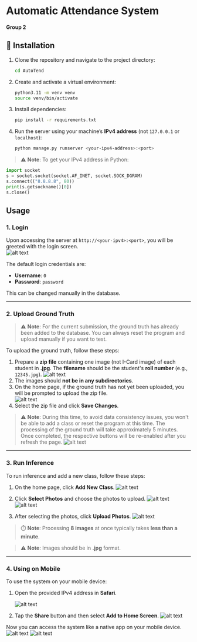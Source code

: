 # Automatic Attendance System  
**Group 2**

## 🚀 Installation

1. Clone the repository and navigate to the project directory:
   ```bash
   cd AutoTend
   ```

2. Create and activate a virtual environment:
   ```bash
   python3.11 -m venv venv
   source venv/bin/activate
   ```

3. Install dependencies:
   ```bash
   pip install -r requirements.txt
   ```

4. Run the server using your machine’s **IPv4 address** (not `127.0.0.1` or `localhost`):
   ```bash
   python manage.py runserver <your-ipv4-address>:<port>
   ```


> ⚠️ **Note**: To get your IPv4 address in Python:
   ```python
   import socket
   s = socket.socket(socket.AF_INET, socket.SOCK_DGRAM)
   s.connect(("8.8.8.8", 80))
   print(s.getsockname()[0])
   s.close()
   ```

## Usage

### 1. **Login**
Upon accessing the server at `http://<your-ipv4>:<port>`, you will be greeted with the login screen.  
![alt text](docs/screenshots/image.png)

The default login credentials are:
- **Username**: `0`
- **Password**: `password`

This can be changed manually in the database.

---

### 2. **Upload Ground Truth**
> ⚠️ **Note**: For the current submission, the ground truth has already been added to the database. You can always reset the program and upload manually if you want to test.

To upload the ground truth, follow these steps:
1. Prepare a **zip file** containing one image (not I-Card image) of each student in **.jpg**. The **filename** should be the student's **roll number** (e.g., `12345.jpg`).
![alt text](docs/screenshots/image-2.png)
2. The images should **not be in any subdirectories**.
3. On the home page, if the ground truth has not yet been uploaded, you will be prompted to upload the zip file.  
![alt text](docs/screenshots/image-1.png)
4. Select the zip file and click **Save Changes**.

> ⚠️ **Note**: During this time, to avoid data consistency issues, you won't be able to add a class or reset the program at this time. The processing of the ground truth will take approximately 5 minutes. Once completed, the respective buttons will be re-enabled after you refresh the page.
![alt text](docs/screenshots/image-3.png)
---

### 3. **Run Inference**

To run inference and add a new class, follow these steps:
1. On the home page, click **Add New Class**.
   ![alt text](docs/screenshots/image-4.png)

2. Click **Select Photos** and choose the photos to upload.
   ![alt text](docs/screenshots/image-5.png)
   ![alt text](docs/screenshots/image-6.png)

3. After selecting the photos, click **Upload Photos**.
   ![alt text](docs/screenshots/image-7.png)

> ⏱️ **Note**: Processing **8 images** at once typically takes **less than a minute**.

> ⚠️ **Note**: Images should be in **.jpg** format.
---

### 4. **Using on Mobile**

To use the system on your mobile device:
1. Open the provided IPv4 address in **Safari**.

   ![alt text](docs/screenshots/image-8.png)

2. Tap the **Share** button and then select **Add to Home Screen**.
   ![alt text](docs/screenshots/image-9.png)

Now you can access the system like a native app on your mobile device.
   ![alt text](docs/screenshots/image-10.png)
   ![alt text](docs/screenshots/image-11.png)
